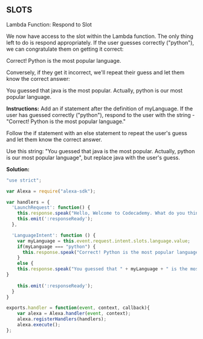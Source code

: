 ## SLOTS

Lambda Function: Respond to Slot

We now have access to the slot within the Lambda function. The only thing left to do is respond appropriately. If the user guesses correctly ("python"), we can congratulate them on getting it correct:

Correct! Python is the most popular language.

Conversely, if they get it incorrect, we'll repeat their guess and let them know the correct answer:

You guessed that java is the most popular. Actually, python is our most popular language.

**Instructions:**
Add an if statement after the definition of myLanguage. If the user has guessed correctly ("python"), respond to the user with the string - "Correct! Python is the most popular language."

Follow the if statement with an else statement to repeat the user's guess and let them know the correct answer.

Use this string: "You guessed that java is the most popular. Actually, python is our most popular language", but replace java with the user's guess.

**Solution:**
```js
"use strict";

var Alexa = require("alexa-sdk");

var handlers = {
  'LaunchRequest': function() {
    this.response.speak("Hello, Welcome to Codecademy. What do you think is Codecademy's most popular language?").listen("Tell me what you think is Codecademy's most popular language.");
    this.emit(':responseReady');
  },

  'LanguageIntent': function () {
    var myLanguage = this.event.request.intent.slots.language.value;
    if(myLanguage === "python") {
      this.response.speak("Correct! Python is the most popular language.")
    }
    else {
    this.response.speak("You guessed that " + myLanguage + " is the most popular. Actually, python is our most popular language");
}
    
    this.emit(':responseReady');
  }
}

exports.handler = function(event, context, callback){
    var alexa = Alexa.handler(event, context);
    alexa.registerHandlers(handlers);
    alexa.execute();
};
```
